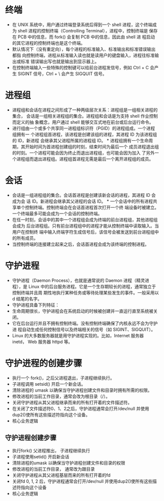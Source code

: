 # 终端
* 在 UNIX 系统中，用户通过终端登录系统后得到一个 shell 进程，这个终端成
为 shell 进程的控制终端（Controlling Terminal），进程中，控制终端是
保存在 PCB 中的信息，而 fork() 会复制 PCB 中的信息，因此由 shell 进
程启动的其它进程的控制终端也是这个终端。
* 默认情况下（没有重定向），每个进程的标准输入、标准输出和标准错误输出都指
向控制终端，进程从标准输入读也就是读用户的键盘输入，进程往标准输出或标准
错误输出写也就是输出到显示器上。
* 在控制终端输入一些特殊的控制键可以给前台进程发信号，例如 Ctrl + C 会产
生 SIGINT 信号，Ctrl + \ 会产生 SIGQUIT 信号。


# 进程组
* 进程组和会话在进程之间形成了一种两级层次关系：进程组是一组相关进程的集合，
会话是一组相关进程组的集合。进程组和会话是为支持 shell 作业控制而定义的抽
象概念，用户通过 shell 能够交互式地在前台或后台运行命令。
* 进行组由一个或多个共享同一进程组标识符（PGID）的进程组成。一个进程组拥有一
个进程组首进程，该进程是创建该组的进程，其进程 ID 为该进程组的 ID，新进程
会继承其父进程所属的进程组 ID。 * 进程组拥有一个生命周期，其开始时间为首进程创建组的时刻，结束时间为最后一个
成员进程退出组的时刻。一个进程可能会因为终止而退出进程组，也可能会因为加入
了另外一个进程组而退出进程组。进程组首进程无需是最后一个离开进程组的成员。

# 会话
* 会话是一组进程组的集合。会话首进程是创建该新会话的进程，其进程 ID 会成为会
话 ID。新进程会继承其父进程的会话 ID。 * 一个会话中的所有进程共享单个控制终端。控制终端会在会话首进程首次打开一个终
端设备时被建立。一个终端最多可能会成为一个会话的控制终端。
* 在任一时刻，会话中的其中一个进程组会成为终端的前台进程组，其他进程组会成为
后台进程组。只有前台进程组中的进程才能从控制终端中读取输入。当用户在控制终
端中输入终端字符生成信号后，该信号会被发送到前台进程组中的所有成员。
* 当控制终端的连接建立起来之后，会话首进程会成为该终端的控制进程。

# 守护进程
* 守护进程（Daemon Process），也就是通常说的 Daemon 进程（精灵进程），是
Linux 中的后台服务进程。它是一个生存期较长的进程，通常独立于控制终端并且周
期性地执行某种任务或等待处理某些发生的事件。一般采用以 d 结尾的名字。
* 守护进程具备下列特征：
* 生命周期很长，守护进程会在系统启动的时候被创建并一直运行直至系统被关闭。
* 它在后台运行并且不拥有控制终端。没有控制终端确保了内核永远不会为守护进
程自动生成任何控制信号以及终端相关的信号（如 SIGINT、SIGQUIT）。
* Linux 的大多数服务器就是用守护进程实现的。比如，Internet 服务器 inetd，
Web 服务器 httpd 等。

# 守护进程的创建步骤
* 执行一个 fork()，之后父进程退出，子进程继续执行。
* 子进程调用 setsid() 开启一个新会话。
* 清除进程的 umask 以确保当守护进程创建文件和目录时拥有所需的权限。
* 修改进程的当前工作目录，通常会改为根目录（/）。
* 关闭守护进程从其父进程继承而来的所有打开着的文件描述符。
* 在关闭了文件描述符0、1、2之后，守护进程通常会打开/dev/null 并使用dup2()使所有这些描述符指向这个设备。
* 核心业务逻辑



## 守护进程创建步骤

* 执行fork() 父进程推出， 子进程继续执行
* 子进程使用setid() 开启新会话
* 清除进程的umask 以确保当守护进程创建文件和目录的权限
* 修改进程的当前工作目录， 通常改为跟目录
* 关闭守护进程从其父进程基层而来的所有打开着的fd
* 关闭fd 0, 1, 2 后，守护进程通常会打开/dev/null 并使用dup2()使所有这些描述符指向这个设备
* 核心业务逻辑



